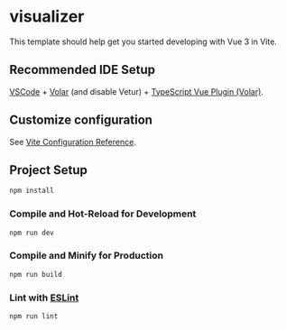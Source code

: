 # visualizer

This template should help get you started developing with Vue 3 in Vite.

## Recommended IDE Setup

[VSCode](https://code.visualstudio.com/) + [Volar](https://marketplace.visualstudio.com/items?itemName=johnsoncodehk.volar) (and disable Vetur) + [TypeScript Vue Plugin (Volar)](https://marketplace.visualstudio.com/items?itemName=johnsoncodehk.vscode-typescript-vue-plugin).

## Customize configuration

See [Vite Configuration Reference](https://vitejs.dev/config/).

## Project Setup

```sh
npm install
```

### Compile and Hot-Reload for Development

```sh
npm run dev
```

### Compile and Minify for Production

```sh
npm run build
```

### Lint with [ESLint](https://eslint.org/)

```sh
npm run lint
```
